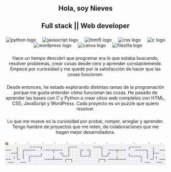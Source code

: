 <h2 align="center">Hola, soy Nieves</h2>

###

<h2 align="center">Full stack || Web developer</h2>

###

<div align="center">
  <img src="https://cdn.jsdelivr.net/gh/devicons/devicon/icons/python/python-original.svg" height="56" alt="python logo"  />
  <img width="12" />
  <img src="https://cdn.jsdelivr.net/gh/devicons/devicon/icons/javascript/javascript-original.svg" height="56" alt="javascript logo"  />
  <img width="12" />
  <img src="https://cdn.jsdelivr.net/gh/devicons/devicon/icons/html5/html5-original.svg" height="56" alt="html5 logo"  />
  <img width="12" />
  <img src="https://cdn.jsdelivr.net/gh/devicons/devicon/icons/css3/css3-original.svg" height="56" alt="css logo"  />
  <img width="12" />
  <img src="https://cdn.jsdelivr.net/gh/devicons/devicon/icons/c/c-original.svg" height="56" alt="c logo"  />
  <img width="12" />
  <img src="https://cdn.jsdelivr.net/gh/devicons/devicon/icons/wordpress/wordpress-original.svg" height="56" alt="wordpress logo"  />
  <img width="12" />
  <img src="https://cdn.jsdelivr.net/gh/devicons/devicon/icons/canva/canva-original.svg" height="56" alt="canva logo"  />
  <img width="12" />
  <img src="https://cdn.jsdelivr.net/gh/devicons/devicon/icons/filezilla/filezilla-plain.svg" height="56" alt="filezilla logo"  />
</div>

###

<div align="left">
</div>

###

<p align="center">Hace un tiempo descubrí que programar era lo que estaba buscando, resolver problemas, crear cosas desde cero y aprender constantemente. Empecé por curiosidad y me quedé por la satisfacción de hacer que las cosas funcionen.</p>

###

<p align="center">Desde entonces, he estado explorando distintas ramas de la programación porque me gusta entender cómo funcionan las cosas. He pasado de aprender las bases con C y Python a crear sitios web completos con HTML, CSS, JavaScript y WordPress. Cada proyecto es un puzzle que quiero resolver.</p>

###

<p align="center">Lo que me mueve es la curiosidad por probar, romper, arreglar y aprender. Tengo hambre de proyectos que me reten, de colaboraciones que me hagan mejor desarrolladora.</p>

###

<picture>
  <source media="(prefers-color-scheme: dark)" srcset="https://raw.githubusercontent.com/NievesGC/NievesGC/output/pacman-contribution-graph-dark.svg">
  <source media="(prefers-color-scheme: light)" srcset="https://raw.githubusercontent.com/NievesGC/NievesGC/output/pacman-contribution-graph.svg">
  <img alt="pacman contribution graph" src="https://raw.githubusercontent.com/NievesGC/NievesGC/output/pacman-contribution-graph.svg">
</picture>

###

<script>

import { generatePacManGame } from 'pacman-contribution-graph';

  generatePacManGame({
    username: 'your_username',
    platform: 'github', // or 'gitlab'
    theme: 'github-dark', // or 'gitlab-dark'
    speed: 2,
    sound: true,
    output: 'canvas' // or 'svg'
  });
</script>

